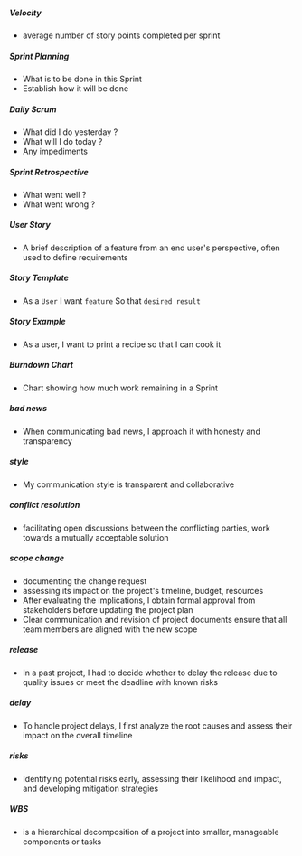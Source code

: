 
##### Velocity
- average number of story points completed per sprint

##### Sprint Planning
- What is to be done in this Sprint
- Establish how it will be done

##### Daily Scrum
- What did I do yesterday ?
- What will I do today ?
- Any impediments

##### Sprint Retrospective
- What went well ?
- What went wrong ?

##### User Story
- A brief description of a feature from an end user's perspective, often used to define requirements

##### Story Template
- As a `User` I want `feature` So that `desired result`

##### Story Example
- As a user, I want to print a recipe so that I can cook it

##### Burndown Chart
- Chart showing how much work remaining in a Sprint

##### bad news
- When communicating bad news, I approach it with honesty and transparency

##### style
- My communication style is transparent and collaborative

##### conflict resolution
- facilitating open discussions between the conflicting parties, work towards a mutually acceptable solution

##### scope change
- documenting the change request
- assessing its impact on the project's timeline, budget, resources
- After evaluating the implications, I obtain formal approval from stakeholders before updating the project plan
- Clear communication and revision of project documents ensure that all team members are aligned with the new scope

##### release
- In a past project, I had to decide whether to delay the release due to quality issues or meet the deadline with known risks

##### delay
- To handle project delays, I first analyze the root causes and assess their impact on the overall timeline

##### risks
- Identifying potential risks early, assessing their likelihood and impact, and developing mitigation strategies

##### WBS
- is a hierarchical decomposition of a project into smaller, manageable components or tasks